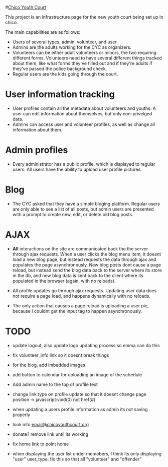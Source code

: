 #[Chico Youth Court](http://www.chicoyouthcourt.org)

This project is an infrastructure page for the new youth court being set up in chico.

The main capabilities are as follows:

* Users of several types, admin, volunteer, and user
* Admins are the adults working for the CYC as organizers.
* Volunteers can be either adult volunteers or minors, the two requiring different forms. Volunteers need to have several
different things tracked about them, like what forms they've filled out and if they're adults if they've passed the police background check.
* Regular users are the kids going through the court.

# User information tracking
* User profiles contain all the metadata about volunteers and youths. A user can edit information about themselves, but only non-privelged data.
* Admins can access user and volunteer profiles, as well as change all information about them.

# Admin profiles
* Every administrator has a public profile, which is displayed to regular users. All users have the ability to upload user profile pictures.

# Blog
* The CYC asked that they have a simple bloging platform. Regular users are only able to see a list of all posts, but admin users are presented with a prompt to create new, edit, or delete old blog posts.

# AJAX
* **All** interactions on the site are communicated back the the server through ajax requests. When a user clicks the blog menu item, it doesnt load a new blog page, but instead requests the data through ajax and populates the page asynchronously. New blog posts dont cause a page reload, but instead send the blog data back to the server where its store in the db, and new blog data is sent back to the client where its populated in the browser (again, with no reloads).

* All profile updates go through ajax requests. Updating user data does not require a page load, and happens dynamically with no reloads.

* The only action that causes a page reload is uploading a user pic, because I couldnt get the input tag to happen asynchronously.


# TODO
* update logout, also update logo updating process so emma can do this

* fix volunteer_info link so it doesnt break things

* for the blog, add imbedded images

* add button to calendar for uploading an image of the schedule

* Add admin name to the top of profile text

* change link type on profile update so that it doesnt change page position -> javascript:void(0) not href(#)

* when updating a users profile information as admin its not saving properly

* look into email@chicoyouthcourt.org

* donate? remove link until its working

* fix home link to point home

* when displaying the user list under memebers, I think its only displaying "user" user_type, fix this so that all "volunteer" and "offender"
